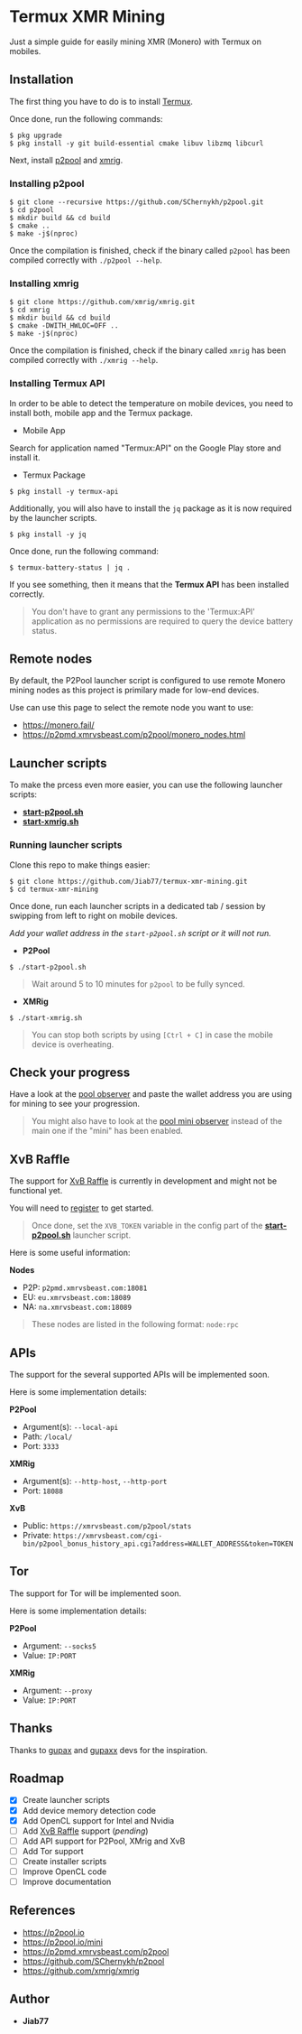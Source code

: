 # Termux XMR Mining

Just a simple guide for easily mining XMR (Monero) with Termux on mobiles.

## Installation

The first thing you have to do is to install [Termux](https://github.com/termux/termux-app).

Once done, run the following commands:

```console
$ pkg upgrade
$ pkg install -y git build-essential cmake libuv libzmq libcurl
```

Next, install [p2pool](https://github.com/SChernykh/p2pool) and [xmrig](https://github.com/xmrig/xmrig).

### Installing p2pool

```console
$ git clone --recursive https://github.com/SChernykh/p2pool.git
$ cd p2pool
$ mkdir build && cd build
$ cmake ..
$ make -j$(nproc)
```

Once the compilation is finished, check if the binary called `p2pool` has been compiled correctly with `./p2pool --help`.

### Installing xmrig

```console
$ git clone https://github.com/xmrig/xmrig.git
$ cd xmrig
$ mkdir build && cd build
$ cmake -DWITH_HWLOC=OFF ..
$ make -j$(nproc)
```

Once the compilation is finished, check if the binary called `xmrig` has been compiled correctly with `./xmrig --help`.

### Installing Termux API

In order to be able to detect the temperature on mobile devices, you need to install both, mobile app and the Termux package.

* Mobile App

Search for application named "Termux:API" on the Google Play store and install it.

* Termux Package

```console
$ pkg install -y termux-api
```

Additionally, you will also have to install the `jq` package as it is now required by the launcher scripts.

```console
$ pkg install -y jq
```

Once done, run the following command:

```console
$ termux-battery-status | jq .
```

If you see something, then it means that the __Termux API__ has been installed correctly.

> You don't have to grant any permissions to the 'Termux:API' application as no permissions are required to query the device battery status.

## Remote nodes

By default, the P2Pool launcher script is configured to use remote Monero mining nodes as this project is primilary made for low-end devices.

Use can use this page to select the remote node you want to use:

* https://monero.fail/
* https://p2pmd.xmrvsbeast.com/p2pool/monero_nodes.html

## Launcher scripts

To make the prcess even more easier, you can use the following launcher scripts:

* __[start-p2pool.sh](start-p2pool.sh)__
* __[start-xmrig.sh](start-xmrig.sh)__

### Running launcher scripts

Clone this repo to make things easier:

```console
$ git clone https://github.com/Jiab77/termux-xmr-mining.git
$ cd termux-xmr-mining
```

Once done, run each launcher scripts in a dedicated tab / session by swipping from left to right on mobile devices.

_Add your wallet address in the `start-p2pool.sh` script or it will not run._

* __P2Pool__

```console
$ ./start-p2pool.sh
```

> Wait around 5 to 10 minutes for `p2pool` to be fully synced.

* __XMRig__

```console
$ ./start-xmrig.sh
```

> You can stop both scripts by using `[Ctrl + C]` in case the mobile device is overheating.

## Check your progress

Have a look at the [pool observer](https://p2pool.observer) and paste the wallet address you are using for mining to see your progression.

> You might also have to look at the [pool mini observer](https://mini.p2pool.observer) instead of the main one if the "mini" has been enabled.

## XvB Raffle

The support for [XvB Raffle](https://xmrvsbeast.com/p2pool) is currently in development and might not be functional yet.

You will need to [register](https://p2pmd.xmrvsbeast.com/cgi-bin/p2pool_bonus_submit.cgi) to get started.

> Once done, set the `XVB_TOKEN` variable in the config part of the __[start-p2pool.sh](start-p2pool.sh)__ launcher script.

Here is some useful information:

__Nodes__

* P2P: `p2pmd.xmrvsbeast.com:18081`
* EU: `eu.xmrvsbeast.com:18089`
* NA: `na.xmrvsbeast.com:18089`

> These nodes are listed in the following format: `node:rpc`

## APIs

The support for the several supported APIs will be implemented soon.

Here is some implementation details:

__P2Pool__

* Argument(s): `--local-api`
* Path: `/local/`
* Port: `3333`

__XMRig__

* Argument(s): `--http-host`, `--http-port`
* Port: `18088`

__XvB__

* Public: `https://xmrvsbeast.com/p2pool/stats`
* Private: `https://xmrvsbeast.com/cgi-bin/p2pool_bonus_history_api.cgi?address=WALLET_ADDRESS&token=TOKEN`

## Tor

The support for Tor will be implemented soon.

Here is some implementation details:

__P2Pool__

* Argument: `--socks5`
* Value: `IP:PORT`

__XMRig__

* Argument: `--proxy`
* Value: `IP:PORT`

## Thanks

Thanks to [gupax](https://github.com/hinto-janai/gupax) and [gupaxx](https://github.com/Cyrix126/gupaxx) devs for the inspiration.

## Roadmap

* [X] Create launcher scripts
* [X] Add device memory detection code
* [X] Add OpenCL support for Intel and Nvidia
* [ ] Add [XvB Raffle](https://p2pmd.xmrvsbeast.com/p2pool) support (_pending_)
* [ ] Add API support for P2Pool, XMrig and XvB
* [ ] Add Tor support
* [ ] Create installer scripts
* [ ] Improve OpenCL code
* [ ] Improve documentation

## References

* https://p2pool.io
* https://p2pool.io/mini
* https://p2pmd.xmrvsbeast.com/p2pool
* https://github.com/SChernykh/p2pool
* https://github.com/xmrig/xmrig

## Author

* __Jiab77__
